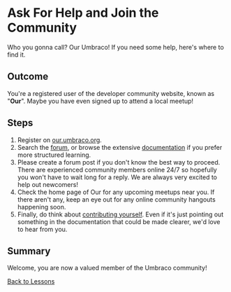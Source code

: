 # Ask For Help and Join the Community
Who you gonna call? Our Umbraco!
If you need some help, here's where to find it.

## Outcome
You're a registered user of the developer community website, known as "**Our**".  Maybe you have even signed up to attend a local meetup!

## Steps
1. Register on [our.umbraco.org](https://our.umbraco.org/member/Signup).
2. Search the [forum](https://our.umbraco.org/forum/), or browse the extensive [documentation](https://our.umbraco.org/documentation/) if you prefer more structured learning.
3. Please create a forum post if you don't know the best way to proceed. There are experienced community members online 24/7 so hopefully you won't have to wait long for a reply.  We are always very excited to help out newcomers!
4. Check the home page of Our for any upcoming meetups near you. If there aren't any, keep an eye out for any online community hangouts happening soon.
5. Finally, do think about [contributing yourself](https://our.umbraco.org/contribute/). Even if it's just pointing out something in the documentation that could be made clearer, we'd love to hear from you.

## Summary
Welcome, you are now a valued member of the Umbraco community!

[Back to Lessons](../index.md)
